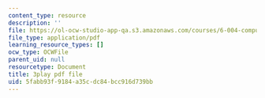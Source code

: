```yaml
---
content_type: resource
description: ''
file: https://ol-ocw-studio-app-qa.s3.amazonaws.com/courses/6-004-computation-structures-spring-2017/5fabb93f9184a35cdc84bcc916d739bb_uUKJPnwlbRI.pdf
file_type: application/pdf
learning_resource_types: []
ocw_type: OCWFile
parent_uid: null
resourcetype: Document
title: 3play pdf file
uid: 5fabb93f-9184-a35c-dc84-bcc916d739bb
---
```

